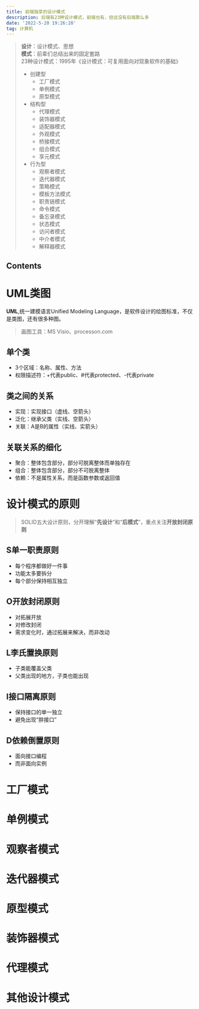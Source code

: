 ```yaml
---
title: 前端独享的设计模式
description: 后端有23种设计模式，前端也有，但远没有后端那么多
date: '2022-5-20 19:26:20'
tag: 计算机
---
```


> **设计**：设计模式、思想  
> **模式**：前辈们总结出来的固定套路  
> 23种设计模式：1995年《设计模式：可复用面向对现象软件的基础》  
> - 创建型
>   - 工厂模式
>   - 单例模式
>   - 原型模式
> - 结构型
>   - 代理模式
>   - 装饰器模式
>   - 适配器模式
>   - 外观模式
>   - 桥接模式
>   - 组合模式
>   - 享元模式
> - 行为型
>   - 观察者模式
>   - 迭代器模式
>   - 策略模式
>   - 模板方法模式
>   - 职责链模式
>   - 命令模式
>   - 备忘录模式
>   - 状态模式
>   - 访问者模式
>   - 中介者模式
>   - 解释器模式

## Contents

# UML类图

**UML**,统一建模语言Unified Modeling Language，是软件设计的绘图标准，不仅是类图，还有很多种图。

> 画图工具：MS Visio、processon.com  

## 单个类

- 3个区域：名称、属性、方法
- 权限描述符：+代表public、#代表protected、-代表private

## 类之间的关系

- 实现：实现接口（虚线、空箭头）
- 泛化：继承父类（实线、空箭头）
- 关联：A是B的属性（实线、实箭头）

## 关联关系的细化

- 聚合：整体包含部分，部分可脱离整体而单独存在
- 组合：整体包含部分，部分不可脱离整体
- 依赖：不是属性关系，而是函数参数或返回值

# 设计模式的原则

> SOLID五大设计原则，分开理解“**先设计**”和“**后模式**”，重点关注**开放封闭原则**

## S单一职责原则

- 每个程序都做好一件事
- 功能太多要拆分
- 每个部分保持相互独立

## O开放封闭原则

- 对拓展开放
- 对修改封闭
- 需求变化时，通过拓展来解决，而非改动

## L李氏置换原则

- 子类能覆盖父类
- 父类出现的地方，子类也能出现

## I接口隔离原则

- 保持接口的单一独立
- 避免出现“胖接口”

## D依赖倒置原则

- 面向接口编程
- 而非面向实例

# 工厂模式



# 单例模式

# 观察者模式

# 迭代器模式

# 原型模式

# 装饰器模式

# 代理模式

# 其他设计模式

